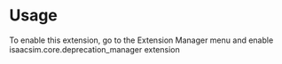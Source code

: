 # Usage

To enable this extension, go to the Extension Manager menu and enable isaacsim.core.deprecation_manager extension
